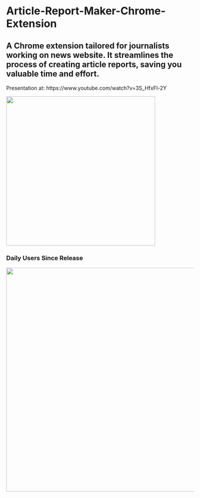 # Article-Report-Maker-Chrome-Extension
<h2>A Chrome extension tailored for journalists working on news website. It streamlines the process of creating article reports, saving you valuable time and effort.</h2>
<p>Presentation at: https://www.youtube.com/watch?v=3S_HfxFl-2Y</p>
<img width='400' src="https://github.com/nikoletaxvs/Article-Report-Maker-Chrome-Extension/assets/60019367/cf9dd306-099b-49eb-93e1-f3b15de76cd2" />
<h3>Daily Users Since Release</h3>
<img width='600' src="https://github.com/nikoletaxvs/Article-Report-Maker-Chrome-Extension/assets/60019367/fa63f5e2-7cc9-4b01-ab70-8da195555799" />

